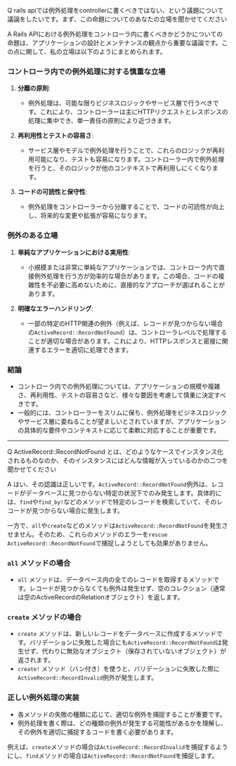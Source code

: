 Q
rails apiでは例外処理をcontrollerに書くべきではない、という議題について議論をしたいです。まず、この命題についてのあなたの立場を聞かせてください

A
Rails APIにおける例外処理をコントローラ内に書くべきかどうかについての命題は、アプリケーションの設計とメンテナンスの観点から重要な議論です。この点に関して、私の立場は以下のようにまとめられます。

### コントローラ内での例外処理に対する慎重な立場

1. **分離の原則**:
   - 例外処理は、可能な限りビジネスロジックやサービス層で行うべきです。これにより、コントローラーは主にHTTPリクエストとレスポンスの処理に集中でき、単一責任の原則により近づきます。

2. **再利用性とテストの容易さ**:
   - サービス層やモデルで例外処理を行うことで、これらのロジックが再利用可能になり、テストも容易になります。コントローラー内で例外処理を行うと、そのロジックが他のコンテキストで再利用しにくくなります。

3. **コードの可読性と保守性**:
   - 例外処理をコントローラーから分離することで、コードの可読性が向上し、将来的な変更や拡張が容易になります。

### 例外のある立場

1. **単純なアプリケーションにおける実用性**:
   - 小規模または非常に単純なアプリケーションでは、コントローラ内で直接例外処理を行う方が効率的な場合があります。この場合、コードの複雑性を不必要に高めないために、直接的なアプローチが選ばれることがあります。

2. **明確なエラーハンドリング**:
   - 一部の特定のHTTP関連の例外（例えば、レコードが見つからない場合の`ActiveRecord::RecordNotFound`）は、コントローラレベルで処理することが適切な場合があります。これにより、HTTPレスポンスと密接に関連するエラーを適切に処理できます。

### 結論

- コントローラ内での例外処理については、アプリケーションの規模や複雑さ、再利用性、テストの容易さなど、様々な要因を考慮して慎重に決定すべきです。
- 一般的には、コントローラーをスリムに保ち、例外処理をビジネスロジックやサービス層に委ねることが望ましいとされていますが、アプリケーションの具体的な要件やコンテキストに応じて柔軟に対応することが重要です。

---

Q
ActiveRecord::RecordNotFound とは、どのようなケースでインスタンス化されるものなのか、そのインスタンスにはどんな情報が入っているのかの二つを聞かせてください

A
はい、その認識は正しいです。`ActiveRecord::RecordNotFound`例外は、レコードがデータベースに見つからない特定の状況下でのみ発生します。具体的には、`find`や`find_by!`などのメソッドで特定のレコードを検索していて、そのレコードが見つからない場合に発生します。

一方で、`all`や`create`などのメソッドは`ActiveRecord::RecordNotFound`を発生させません。そのため、これらのメソッドのエラーを`rescue ActiveRecord::RecordNotFound`で捕捉しようとしても効果がありません。

### `all` メソッドの場合

- `all` メソッドは、データベース内の全てのレコードを取得するメソッドです。レコードが見つからなくても例外は発生せず、空のコレクション（通常は空のActiveRecordのRelationオブジェクト）を返します。

### `create` メソッドの場合

- `create` メソッドは、新しいレコードをデータベースに作成するメソッドです。バリデーションに失敗した場合にも`ActiveRecord::RecordNotFound`は発生せず、代わりに無効なオブジェクト（保存されていないオブジェクト）が返されます。
- `create!` メソッド（バン付き）を使うと、バリデーションに失敗した際に`ActiveRecord::RecordInvalid`例外が発生します。

### 正しい例外処理の実装

- 各メソッドの失敗の種類に応じて、適切な例外を捕捉することが重要です。
- 例外処理を書く際は、どの種類の例外が発生する可能性があるかを理解し、その例外を適切に捕捉するコードを書く必要があります。

例えば、`create`メソッドの場合は`ActiveRecord::RecordInvalid`を捕捉するようにし、`find`メソッドの場合は`ActiveRecord::RecordNotFound`を捕捉します。
